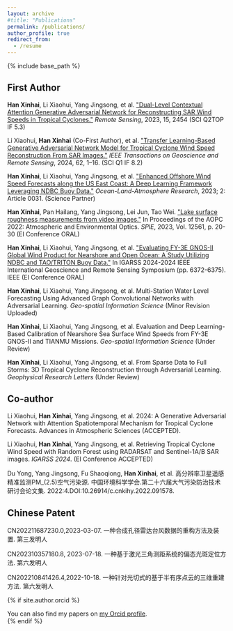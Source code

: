 ```yaml
---
layout: archive
#title: "Publications"
permalink: /publications/
author_profile: true
redirect_from:
  - /resume
---
```


{% include base_path %}

## First Author

**Han Xinhai**, Li Xiaohui, Yang Jingsong, et al. ["Dual-Level Contextual Attention Generative Adversarial Network for Reconstructing SAR Wind Speeds in Tropical Cyclones."](https://www.mdpi.com/2072-4292/15/9/2454) *Remote Sensing*, 2023, 15, 2454 (SCI Q2TOP IF 5.3)

Li Xiaohui, **Han Xinhai** (Co-First Author), et al. ["Transfer Learning-Based Generative Adversarial Network Model for Tropical Cyclone Wind Speed Reconstruction From SAR Images."](https://ieeexplore.ieee.org/abstract/document/10504291) *IEEE Transactions on Geoscience and Remote Sensing*, 2024, 62, 1–16. (SCI Q1 IF 8.2)

**Han Xinhai**, Li Xiaohui, Yang Jingsong, et al. ["Enhanced Offshore Wind Speed Forecasts along the US East Coast: A Deep Learning Framework Leveraging NDBC Buoy Data."](https://spj.science.org/doi/full/10.34133/olar.0031) *Ocean-Land-Atmosphere Research*, 2023; 2: Article 0031. (Science Partner)

**Han Xinhai**, Pan Hailang, Yang Jingsong, Lei Jun, Tao Wei. ["Lake surface roughness measurements from video images."](https://www.spiedigitallibrary.org/conference-proceedings-of-spie/12561/1256104/Lake-surface-roughness-measurements-from-video-images/10.1117/12.2647802.short#_=_) In Proceedings of the AOPC 2022: Atmospheric and Environmental Optics. *SPIE*, 2023, Vol. 12561, p. 20-30 (EI Conference ORAL)

**Han Xinhai**, Li Xiaohui, Yang Jingsong, et al. ["Evaluating FY-3E GNOS-II Global Wind Product for Nearshore and Open Ocean: A Study Utilizing NDBC and TAO/TRITON Buoy Data."](https://ieeexplore.ieee.org/abstract/document/10641681) In IGARSS 2024-2024 IEEE International Geoscience and Remote Sensing Symposium (pp. 6372-6375). IEEE (EI Conference ORAL)

**Han Xinhai**, Li Xiaohui, Yang Jingsong, et al. Multi-Station Water Level Forecasting Using Advanced Graph Convolutional Networks with Adversarial Learning. *Geo-spatial Information Science* (Minor Revision Uploaded)

**Han Xinhai**, Li Xiaohui, Yang Jingsong, et al. Evaluation and Deep Learning-Based Calibration of Nearshore Sea Surface Wind Speeds from FY-3E GNOS-II and TIANMU Missions. *Geo-spatial Information Science* (Under Review)

**Han Xinhai**, Li Xiaohui, Yang Jingsong, et al. From Sparse Data to Full Storms: 3D Tropical Cyclone Reconstruction through Adversarial Learning. *Geophysical Research Letters* (Under Review)

## Co-author

Li Xiaohui, **Han Xinhai**, Yang Jingsong, et al. 2024: A Generative Adversarial Network with Attention Spatiotemporal Mechanism for Tropical Cyclone Forecasts. Advances in Atmospheric Sciences (ACCEPTED).

Li Xiaohui, **Han Xinhai**, Yang Jingsong, et al. Retrieving Tropical Cyclone Wind Speed with Random Forest using RADARSAT and Sentinel-1A/B SAR images. *IGARSS 2024*. (EI Conference ACCEPTED)

Du Yong, Yang Jingsong, Fu Shaoqiong, **Han Xinhai**, et al. 高分辨率卫星遥感精准监测PM_(2.5)空气污染源. 中国环境科学学会.第二十六届大气污染防治技术研讨会论文集. 2022:4.DOI:10.26914/c.cnkihy.2022.091578.

## Chinese Patent

CN202211687230.0,2023-03-07. 一种合成孔径雷达台风数据的重构方法及装置. 第三发明人

CN202310357180.8, 2023-07-18. 一种基于激光三角测距系统的偏态光斑定位方法. 第六发明人

CN202210841426.4,2022-10-18. 一种针对光切式的基于半有序点云的三维重建方法. 第六发明人

{% if site.author.orcid %}
  <div class="wordwrap">You can also find my papers on <a href="{{site.author.orcid}}">my Orcid profile</a>.</div>
{% endif %}
